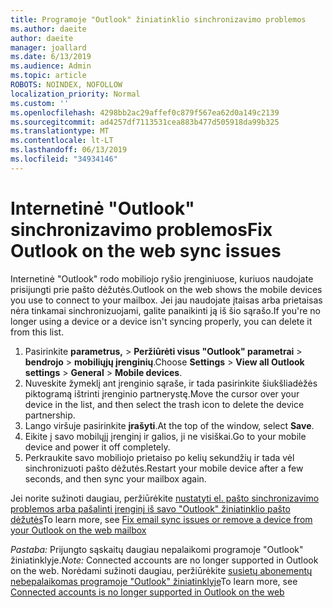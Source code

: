 ```yaml
---
title: Programoje "Outlook" žiniatinklio sinchronizavimo problemos
ms.author: daeite
author: daeite
manager: joallard
ms.date: 6/13/2019
ms.audience: Admin
ms.topic: article
ROBOTS: NOINDEX, NOFOLLOW
localization_priority: Normal
ms.custom: ''
ms.openlocfilehash: 4298bb2ac29affef0c879f567ea62d0a149c2139
ms.sourcegitcommit: ad4257df7113531cea883b477d505918da99b325
ms.translationtype: MT
ms.contentlocale: lt-LT
ms.lasthandoff: 06/13/2019
ms.locfileid: "34934146"
---
```

# <a name="fix-outlook-on-the-web-sync-issues"></a><span data-ttu-id="97eb7-102">Internetinė "Outlook" sinchronizavimo problemos</span><span class="sxs-lookup"><span data-stu-id="97eb7-102">Fix Outlook on the web sync issues</span></span>

<span data-ttu-id="97eb7-103">Internetinė "Outlook" rodo mobiliojo ryšio įrenginiuose, kuriuos naudojate prisijungti prie pašto dėžutės.</span><span class="sxs-lookup"><span data-stu-id="97eb7-103">Outlook on the web shows the mobile devices you use to connect to your mailbox.</span></span> <span data-ttu-id="97eb7-104">Jei jau naudojate įtaisas arba prietaisas nėra tinkamai sinchronizuojami, galite panaikinti ją iš šio sąrašo.</span><span class="sxs-lookup"><span data-stu-id="97eb7-104">If you're no longer using a device or a device isn't syncing properly, you can delete it from this list.</span></span>

1. <span data-ttu-id="97eb7-105">Pasirinkite **parametrus,** > **Peržiūrėti visus "Outlook" parametrai** > **bendrojo** > **mobiliųjų įrenginių**.</span><span class="sxs-lookup"><span data-stu-id="97eb7-105">Choose **Settings** > **View all Outlook settings** > **General** > **Mobile devices**.</span></span>
1. <span data-ttu-id="97eb7-106">Nuveskite žymeklį ant įrenginio sąraše, ir tada pasirinkite šiukšliadėžės piktogramą ištrinti įrenginio partnerystę.</span><span class="sxs-lookup"><span data-stu-id="97eb7-106">Move the cursor over your device in the list, and then select the trash icon to delete the device partnership.</span></span>
1. <span data-ttu-id="97eb7-107">Lango viršuje pasirinkite **įrašyti**.</span><span class="sxs-lookup"><span data-stu-id="97eb7-107">At the top of the window, select **Save**.</span></span>
1. <span data-ttu-id="97eb7-108">Eikite į savo mobilųjį įrenginį ir galios, ji ne visiškai.</span><span class="sxs-lookup"><span data-stu-id="97eb7-108">Go to your mobile device and power it off completely.</span></span>
1. <span data-ttu-id="97eb7-109">Perkraukite savo mobiliojo prietaiso po kelių sekundžių ir tada vėl sinchronizuoti pašto dėžutės.</span><span class="sxs-lookup"><span data-stu-id="97eb7-109">Restart your mobile device after a few seconds, and then sync your mailbox again.</span></span>

<span data-ttu-id="97eb7-110">Jei norite sužinoti daugiau, peržiūrėkite [nustatyti el. pašto sinchronizavimo problemos arba pašalinti įrenginį iš savo "Outlook" žiniatinklio pašto dėžutės](https://support.office.com/article/775ed31c-05bd-4ee4-b1b3-33fad7b5b992)</span><span class="sxs-lookup"><span data-stu-id="97eb7-110">To learn more, see [Fix email sync issues or remove a device from your Outlook on the web mailbox](https://support.office.com/article/775ed31c-05bd-4ee4-b1b3-33fad7b5b992)</span></span>

<span data-ttu-id="97eb7-111">*Pastaba:* Prijungto sąskaitų daugiau nepalaikomi programoje "Outlook" žiniatinklyje.</span><span class="sxs-lookup"><span data-stu-id="97eb7-111">*Note:* Connected accounts are no longer supported in Outlook on the web.</span></span> <span data-ttu-id="97eb7-112">Norėdami sužinoti daugiau, peržiūrėkite [susietų abonementų nebepalaikomas programoje "Outlook" žiniatinklyje](https://support.office.com/article/5cc526bf-e928-4a99-8b9f-5e089df7d887)</span><span class="sxs-lookup"><span data-stu-id="97eb7-112">To learn more, see [Connected accounts is no longer supported in Outlook on the web](https://support.office.com/article/5cc526bf-e928-4a99-8b9f-5e089df7d887)</span></span>